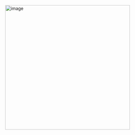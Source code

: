 <img width="400" alt="image" src="https://github.com/Kusitms-Tikkle/tikkle-aos/assets/80222352/bcb8b04f-c3af-40d4-ad12-02da512676fe">
